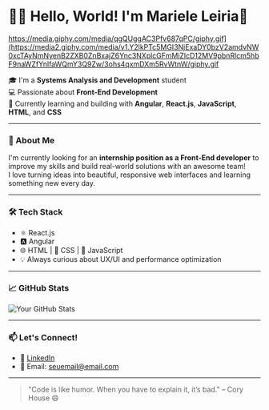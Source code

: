# 👩‍💻 Hello, World! I'm Mariele Leiria👋

https://media.giphy.com/media/qgQUggAC3Pfv687qPC/giphy.gif](https://media2.giphy.com/media/v1.Y2lkPTc5MGI3NjExaDY0bzV2amdvNW0xcTAyNmNyenB2ZXB0ZnBxajZ6Ync3NXplcGFmMiZlcD12MV9pbnRlcm5hbF9naWZfYnlfaWQmY3Q9Zw/3ohs4qxmDXm5RvWtnW/giphy.gif

🎓 I'm a **Systems Analysis and Development** student  
💻 Passionate about **Front-End Development**  
🌱 Currently learning and building with **Angular**, **React.js**, **JavaScript**, **HTML**, and **CSS**

---

### 🚀 About Me

I'm currently looking for an **internship position as a Front-End developer** to improve my skills and build real-world solutions with an awesome team!  
I love turning ideas into beautiful, responsive web interfaces and learning something new every day.  

---

### 🛠️ Tech Stack

- ⚛️ React.js
- 🅰️ Angular
- 🌐 HTML | 🎨 CSS | 🧠 JavaScript
- 💡 Always curious about UX/UI and performance optimization

---

### 📈 GitHub Stats

![Your GitHub Stats](https://github-readme-stats.vercel.app/api?username=SeuUsuarioGitHub&show_icons=true&theme=radical)

---

### 📫 Let's Connect!

- 💼 [LinkedIn](https://www.linkedin.com/in/seulinkedin/)
- 📧 Email: seuemail@email.com

---

> "Code is like humor. When you have to explain it, it’s bad." – Cory House 😄
